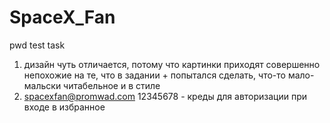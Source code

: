 # SpaceX_Fan
pwd test task
1. дизайн чуть отличается, потому что картинки приходят совершенно непохожие на те, что в задании + попытался сделать, что-то мало-мальски читабельное и в стиле
2. spacexfan@promwad.com 12345678 - креды для авторизации при входе в избранное 
